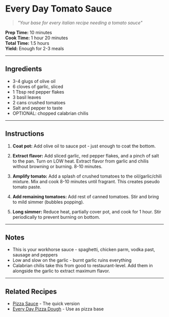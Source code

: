 # Every Day Tomato Sauce
> *"Your base for every italian recipe needing a tomato sauce"*

**Prep Time:** 10 minutes  
**Cook Time:** 1 hour 20 minutes  
**Total Time:** 1.5 hours  
**Yield:** Enough for 2-3 meals

---

## Ingredients
- 3-4 glugs of olive oil
- 6 cloves of garlic, sliced
- 1 Tbsp red pepper flakes
- 3 basil leaves
- 2 cans crushed tomatoes
- Salt and pepper to taste
- OPTIONAL: chopped calabrian chilis

---

## Instructions
1. **Coat pot:** Add olive oil to sauce pot - just enough to coat the bottom.

2. **Extract flavor:** Add sliced garlic, red pepper flakes, and a pinch of salt to the pan. Turn on LOW heat. Extract flavor from garlic and chilis without browning or burning. 8-10 minutes.

3. **Amplify tomato:** Add a splash of crushed tomatoes to the oil/garlic/chili mixture. Mix and cook 8-10 minutes until fragrant. This creates pseudo tomato paste.

4. **Add remaining tomatoes:** Add rest of canned tomatoes. Stir and bring to mild simmer (bubbles popping).

5. **Long simmer:** Reduce heat, partially cover pot, and cook for 1 hour. Stir periodically to prevent burning on bottom.

---

## Notes
- This is your workhorse sauce - spaghetti, chicken parm, vodka past, sausage and peppers
- Low and slow on the garlic - burnt garlic ruins everything
- Calabrian chilis take this from good to restaurant-level. Add them in alongside the garlic to extract maximum flavor. 

---

## Related Recipes
- [Pizza Sauce](../sauces-rubs/pizza-sauce.md) - The quick version
- [Every Day Pizza Dough](../mains/pizza-dough.md) - Use as pizza base
